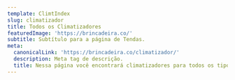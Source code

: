 ```yaml
---
template: ClimtIndex
slug: climatizador
title: Todos os Climatizadores
featuredImage: 'https://brincadeira.co/'
subtitle: Subtítulo para a página de Tendas.
meta:
  canonicalLink: 'https://brincadeira.co/climatizador/'
  description: Meta tag de descrição.
  title: Nessa página você encontrará climatizadores para todos os tipos e tamanhos de ambiente aqui na Brincadeira de Criança.
---
```

